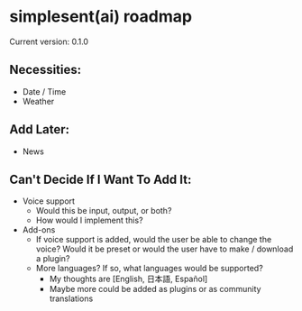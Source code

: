 # simplesent(ai) roadmap

Current version: 0.1.0

## Necessities:
- Date / Time
- Weather

## Add Later:
- News

## Can't Decide If I Want To Add It:
- Voice support
    - Would this be input, output, or both?
    - How would I implement this?
- Add-ons
    - If voice support is added, would the user be able to change the voice? Would it be preset or would the user have to make / download a plugin?
    - More languages? If so, what languages would be supported?
        - My thoughts are [English, 日本語, Español]
        - Maybe more could be added as plugins or as community translations